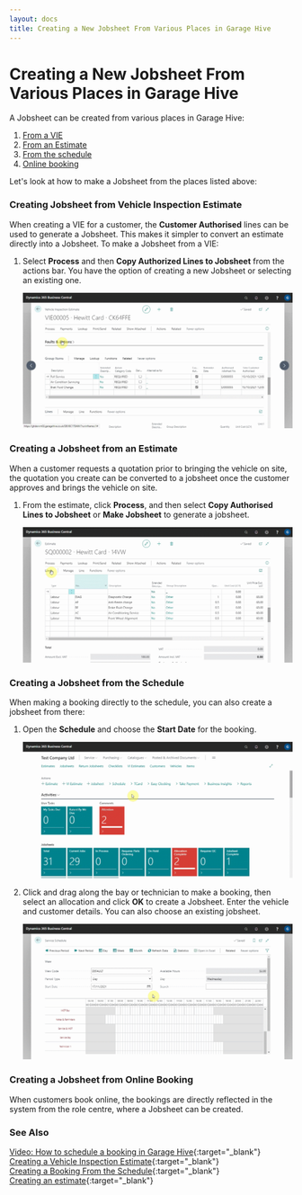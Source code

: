 ```yaml
---
layout: docs
title: Creating a New Jobsheet From Various Places in Garage Hive
---
```


# Creating a New Jobsheet From Various Places in Garage Hive

A Jobsheet can be created from various places in Garage Hive:

1. [From a VIE](#creating-jobsheet-from-vehicle-inspection-estimate)
2. [From an Estimate](#creating-a-jobsheet-from-an-estimate)
3. [From the schedule](#creating-a-jobsheet-from-the-schedule)
4. [Online booking](#creating-a-jobsheet-from-online-booking)

Let's look at how to make a Jobsheet from the places listed above:

### Creating Jobsheet from Vehicle Inspection Estimate
When creating a VIE for a customer, the **Customer Authorised** lines can be used to generate a Jobsheet. This makes it simpler to convert an estimate directly into a Jobsheet. To make a Jobsheet from a VIE:
1. Select **Process** and then **Copy Authorized Lines to Jobsheet** from the actions bar. You have the option of creating a new Jobsheet or selecting an existing one.

   ![](media/garagehive-jobsheet-create1.gif)

### Creating a Jobsheet from an Estimate
When a customer requests a quotation prior to bringing the vehicle on site, the quotation you create can be converted to a jobsheet once the customer approves and brings the vehicle on site.
1. From the estimate, click **Process**, and then select **Copy Authorised Lines to Jobsheet** or **Make Jobsheet** to generate a jobsheet.

   ![](media/garagehive-jobsheet-create4.gif)

### Creating a Jobsheet from the Schedule
When making a booking directly to the schedule, you can also create a jobsheet from there:
1. Open the **Schedule** and choose the **Start Date** for the booking. 

   ![](media/garagehive-jobsheet-create2.gif)

2. Click and drag along the bay or technician to make a booking, then select an allocation and click **OK** to create a Jobsheet. Enter the vehicle and customer details. You can also choose an existing jobsheet.

   ![](media/garagehive-jobsheet-create3.gif)  

### Creating a Jobsheet from Online Booking
When customers book online, the bookings are directly reflected in the system from the role centre, where a Jobsheet can be created.

### **See Also**

[Video: How to schedule a booking in Garage Hive](https://www.youtube.com/watch?v=4bic2AH6Lrw){:target="_blank"} \
[Creating a Vehicle Inspection Estimate](garagehive-VHC.html){:target="_blank"} \
[Creating a Booking From the Schedule](garagehive-create-a-booking.html){:target="_blank"} \
[Creating an estimate](garagehive-create-an-estimate.html){:target="_blank"}